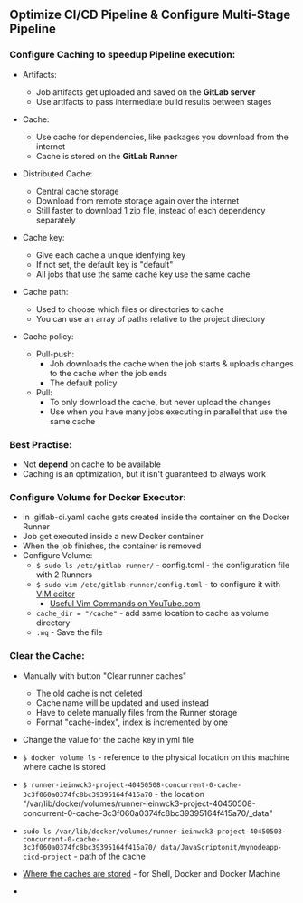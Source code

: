 ## Optimize CI/CD Pipeline & Configure Multi-Stage Pipeline

### Configure Caching to speedup Pipeline execution:
* Artifacts:
  * Job artifacts get uploaded and saved on the **GitLab server**
  * Use artifacts to pass intermediate build results between stages
* Cache:
  * Use cache for dependencies, like packages you download from the internet
  * Cache is stored on the **GitLab Runner**
* Distributed Cache:
  * Central cache storage
  * Download from remote storage again over the internet
  * Still faster to download 1 zip file, instead of each dependency separately


* Cache key:
  * Give each cache a unique idenfying key
  * If not set, the default key is "default"
  * All jobs that use the same cache key use the same cache
* Cache path:
  * Used to choose which files or directories to cache
  * You can use an array of paths relative to the project directory
* Cache policy:
  * Pull-push:
    * Job downloads the cache when the job starts & uploads changes to the cache when the job ends
    * The default policy
  * Pull:
    * To only download the cache, but never upload the changes
    * Use when you have many jobs executing in parallel that use the same cache

### Best Practise:
* Not **depend** on cache to be available
* Caching is an optimization, but it isn't guaranteed to always work

### Configure Volume for Docker Executor:
* in .gitlab-ci.yaml cache gets created inside the container on the Docker Runner
* Job get executed inside a new Docker container
* When the job finishes, the container is removed
* Configure Volume:
  * `$ sudo ls /etc/gitlab-runner/` - config.toml - the configuration file with 2 Runners
  * `$ sudo vim /etc/gitlab-runner/config.toml` - to configure it with [VIM editor](https://sites.google.com/site/voipnotes/l/vim-editor-commands-1)
    * [Useful Vim Commands on YouTube.com](https://www.youtube.com/watch?v=yfxRHSSGgSg)
  * `cache_dir = "/cache"` - add same location to cache as volume directory
  * `:wq` - Save the file

### Clear the Cache:
* Manually with button "Clear runner caches"
  * The old cache is not deleted
  * Cache name will be updated and used instead
  * Have to delete manually files from the Runner storage
  * Format "cache-index", index is incremented by one
* Change the value for the cache key in yml file

* `$ docker volume ls` - reference to the physical location on this machine where cache is stored
* `$ runner-ieinwck3-project-40450508-concurrent-0-cache-3c3f060a0374fc8bc39395164f415a70` - the location "/var/lib/docker/volumes/runner-ieinwck3-project-40450508-concurrent-0-cache-3c3f060a0374fc8bc39395164f415a70/_data"
* `sudo ls /var/lib/docker/volumes/runner-ieinwck3-project-40450508-concurrent-0-cache-3c3f060a0374fc8bc39395164f415a70/_data/JavaScriptonit/mynodeapp-cicd-project` - path of the cache
* [Where the caches are stored](https://docs.gitlab.com/ee/ci/caching/) - for Shell, Docker and Docker Machine
* 